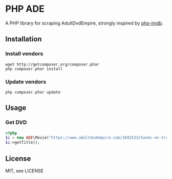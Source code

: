 PHP ADE
========

A PHP library for scraping AdultDvdEmpire, strongly inspired by [php-imdb](https://github.com/redpanda/php-imdb).

## Installation

### Install vendors

    wget http://getcomposer.org/composer.phar
    php composer.phar install

### Update vendors

    php composer.phar update

## Usage

### Get DVD

```php
<?php
$i = new ADE\Movie("https://www.adultdvdempire.com/1692533/hands-on-training-hardcore-massage-porn-movies.html");
$i->getTitle();
```

## License

MIT, see LICENSE
